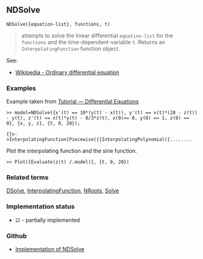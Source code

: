 ## NDSolve

```
NDSolve({equation-list}, functions, t)
```
> attempts to solve the linear differential `equation-list` for the `functions` and the time-dependent-variable `t`. Returns an `InterpolatingFunction` function object.

See:  
* [Wikipedia - Ordinary differential equation](https://en.wikipedia.org/wiki/Ordinary_differential_equation)

### Examples

Example taken from [Tutorial — Differential Equations](https://socialinnovationsimulation.com/2013/07/19/tutorial-differential-equations-2/)

```
>> model=NDSolve({x'(t) == 10*(y(t) - x(t)), y'(t) == x(t)*(28 - z(t)) - y(t), z'(t) == x(t)*y(t) - 8/3*z(t), x(0)== 0, y(0) == 1, z(0) == 0}, {x, y, z}, {t, 0, 20});

{{x->InterpolatingFunction[Piecewise({{InterpolatingPolynomial({........
```

Plot the interpolating function and the sine function.

```
>> Plot({Evaluate(z(t) /.model)}, {t, 0, 20})
```

### Related terms
[DSolve](DSolve.md), [InterpolatingFunction](InterpolatingFunction.md), [NRoots](NRoots.md), [Solve](Solve.md)






### Implementation status

* &#x2611; - partially implemented

### Github

* [Implementation of NDSolve](https://github.com/axkr/symja_android_library/blob/master/symja_android_library/matheclipse-core/src/main/java/org/matheclipse/core/reflection/system/NDSolve.java#L27) 
